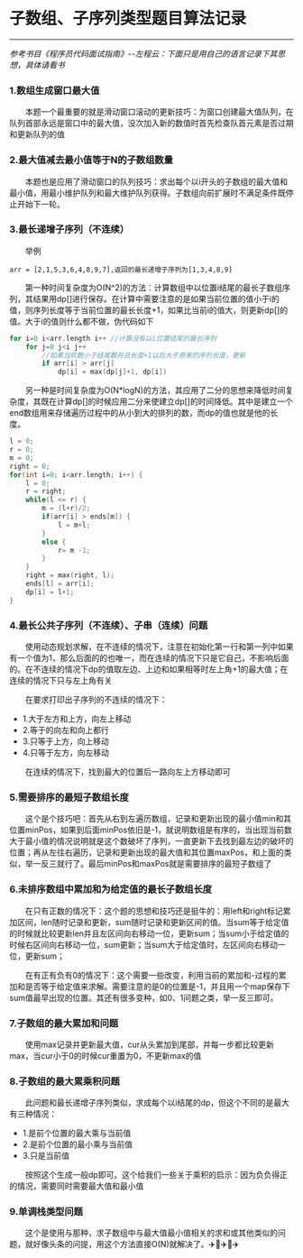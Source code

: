 # 子数组、子序列类型题目算法记录
***
*参考书目《程序员代码面试指南》--左程云：下面只是用自己的语言记录下其思想，具体请看书*

### 1.数组生成窗口最大值
&ensp;&ensp;&ensp;&ensp;本题一个最重要的就是滑动窗口滚动的更新技巧：为窗口创建最大值队列，在队列首部永远是窗口中的最大值，没次加入新的数值时首先检查队首元素是否过期和更新队列的值

### 2.最大值减去最小值等于N的子数组数量
&ensp;&ensp;&ensp;&ensp;本题也是应用了滑动窗口的队列技巧：求出每个以i开头的子数组的最大值和最小值，用最小维护队列和最大维护队列获得。子数组向前扩展时不满足条件既停止开始下一轮。

### 3.最长递增子序列（不连续）
&ensp;&ensp;&ensp;&ensp;举例

    arr = [2,1,5,3,6,4,8,9,7],返回的最长递增子序列为[1,3,4,8,9]

&ensp;&ensp;&ensp;&ensp;第一种时间复杂度为O(N^2)的方法：计算数组中以位置i结尾的最长子数组序列，其结果用dp[]进行保存。在计算中需要注意的是如果当前位置的值小于i的值，则序列长度等于当前位置的最长长度+1，如果比当前i的值大，则更新dp[]的值。大于i的值则什么都不做，伪代码如下

```c++
for i=0 i<arr.length i++ //计算没有以i位置结尾的最长序列
    for j=0 j<i j++
        //如果当前数小于结尾数并且长度+1以后大于原来的序列长度，更新
        if arr[i] > arr[j]
            dp[i] = max(dp[j]+1, dp[i])
```

&ensp;&ensp;&ensp;&ensp;另一种是时间复杂度为O(N*logN)的方法，其应用了二分的思想来降低时间复杂度，其既在计算dp[]的时候应用二分来使建立dp[]的时间降低。其中是建立一个end数组用来存储遍历过程中的从小到大的排列的数，而dp的值也就是他的长度。

```c++
l = 0;
r = 0;
m = 0;
right = 0;
for(int i=0; i<arr.length; i++) {
    l = 0;
    r = right;
    while(l <= r) {
        m = (l+r)/2;
        if(arr[i] > ends[m]) {
            l = m+l;
        }
        else {
            r= m -1;
        }
    }
    right = max(right, l);
    ends[l] = arr[i];
    dp[i] = l+1;
}
```

### 4.最长公共子序列（不连续）、子串（连续）问题
&ensp;&ensp;&ensp;&ensp;使用动态规划求解，在不连续的情况下，注意在初始化第一行和第一列中如果有一个值为1，那么后面的的也唯一，而在连续的情况下只是它自己，不影响后面的。在不连续的情况下dp的值取左边、上边和如果相等时左上角+1的最大值；在连续的情况下只与左上角有关

&ensp;&ensp;&ensp;&ensp;在要求打印出子序列的不连续的情况下：
- 1.大于左方和上方，向左上移动
- 2.等于的向左和向上都行
- 3.只等于上方，向上移动
- 4.只等于左方，向左移动

&ensp;&ensp;&ensp;&ensp;在连续的情况下，找到最大的位置后一路向左上方移动即可

### 5.需要排序的最短子数组长度
&ensp;&ensp;&ensp;&ensp;这个是个技巧吧：首先从右到左遍历数组，记录和更新出现的最小值min和其位置minPos，如果到后面minPos依旧是-1，就说明数组是有序的，当出现当前数大于最小值的情况说明就是这个数破坏了序列，一直更新下去找到最左边的破坏的位置；再从左往右遍历，记录和更新出现的最大值和其位置maxPos，和上面的类似，举一反三就行了。最后minPos和maxPos就是需要排序的最短子数组了

### 6.未排序数组中累加和为给定值的最长子数组长度
&ensp;&ensp;&ensp;&ensp;在只有正数的情况下：这个题的思想和技巧还是挺牛的：用left和right标记累加区间，len随时记录和更新，sum随时记录和更新区间的值。当sum等于给定值的时候就比较更新len并且左区间向右移动一位，更新sum；当sum小于给定值的时候右区间向右移动一位，sum更新；当sum大于给定值时，左区间向右移动一位，更新sum；

&ensp;&ensp;&ensp;&ensp;在有正有负有0的情况下：这个需要一些改变，利用当前的累加和-过程的累加和是否等于给定值来求解。需要注意的是0的位置是-1，并且用一个map保存下sum值最早出现的位置。其还有很多变种，如0、1问题之类，举一反三即可。

### 7.子数组的最大累加和问题
&ensp;&ensp;&ensp;&ensp;使用max记录并更新最大值，cur从头累加到尾部，并每一步都比较更新max，当cur小于0的时候cur重置为0，不更新max的值

### 8.子数组的最大累乘积问题
&ensp;&ensp;&ensp;&ensp;此问题和最长递增子序列类似，求成每个以i结尾的dp，但这个不同的是最大有三种情况：

- 1.是前个位置的最大乘与当前值
- 2.是前个位置的最小乘与当前值
- 3.只是当前值

&ensp;&ensp;&ensp;&ensp;按照这个生成一般dp即可。这个给我们一些关于乘积的启示：因为负负得正的情况，需要同时需要最大值和最小值

### 9.单调栈类型问题
&ensp;&ensp;&ensp;&ensp;这个是使用与那种，求子数组中与最大值最小值相关的求和或其他类似的问题，就好像头条的问提，用这个方法直接O(N)就解决了。✈️🚀✈️🚀✈️


